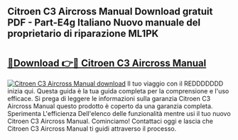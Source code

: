 ## Citroen C3 Aircross Manual Download gratuit PDF - Part-E4g Italiano Nuovo manuale del proprietario di riparazione ML1PK

# <h2><a href="http://df9uvj9.blite.top/?on=Citroen+C3+Aircross+Manual">🔗Download 👉🔴 Citroen C3 Aircross Manual</a></h2>

[![Citroen C3 Aircross Manual download](https://i.imgur.com/lujVjoI.png)](http://df9uvj9.blite.top/?on=Citroen+C3+Aircross+Manual)
Il tuo viaggio con il REDDDDDDD inizia qui. Questa guida è la tua guida completa per la comprensione e l'uso efficace. Si prega di leggere le informazioni sulla garanzia Citroen C3 Aircross Manual questo prodotto è coperto da una garanzia completa. Sperimenta L'efficienza Dell'elenco delle funzionalità mentre usi il tuo nuovo Citroen C3 Aircross Manual. Cominciamo! Contattaci oggi e lascia che Citroen C3 Aircross Manual ti guidi attraverso il processo.
